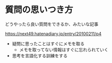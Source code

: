 # 質問の思いつき方

どうやったら良い質問をできるか、みたいな記事

https://next49.hatenadiary.jp/entry/20100211/p4

- 疑問に思ったことはすぐにメモを取る
  - メモを取ってない情報はすぐに忘れられていく
- 思考を言語化する訓練をする
